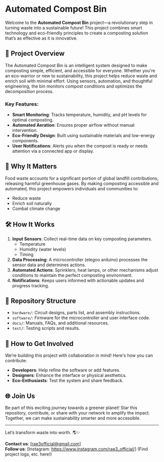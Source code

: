 # Automated Compost Bin

Welcome to the **Automated Compost Bin** project—a revolutionary step in turning waste into a sustainable future! This project combines smart technology and eco-friendly principles to create a composting solution that’s as effective as it is innovative.

## 🚀 Project Overview
The Automated Compost Bin is an intelligent system designed to make composting simple, efficient, and accessible for everyone. Whether you're an eco-warrior or new to sustainability, this project helps reduce waste and enrich soil with minimal effort. Using sensors, automation, and thoughtful engineering, the bin monitors compost conditions and optimizes the decomposition process.

### Key Features:
- **Smart Monitoring**: Tracks temperature, humidity, and pH levels for optimal composting.
- **Automated Aeration**: Ensures proper airflow without manual intervention.
- **Eco-Friendly Design**: Built using sustainable materials and low-energy components.
- **User Notifications**: Alerts you when the compost is ready or needs attention via a connected app or display.

## 🌱 Why It Matters
Food waste accounts for a significant portion of global landfill contributions, releasing harmful greenhouse gases. By making composting accessible and automated, this project empowers individuals and communities to:
- Reduce waste
- Enrich soil naturally
- Combat climate change

## 🛠️ How It Works
1. **Input Sensors**: Collect real-time data on key composting parameters.
   - Temperature
   - Humidity (water levels)
   - Timing
3. **Data Processing**: A microcontroller (elegoo arduino) processes the sensor data and determines actions.
4. **Automated Actions**: Sprinklers, heat lamps, or other mechanisms adjust conditions to maintain the perfect composting environment.
5. **Notifications**: Keeps users informed with actionable updates and progress tracking.

## 📂 Repository Structure
- `hardware/`: Circuit designs, parts list, and assembly instructions.
- `software/`: Firmware for the microcontroller and user interface code.
- `docs/`: Manuals, FAQs, and additional resources.
- `test/`: Testing scripts and results.

## 🧩 How to Get Involved
We’re building this project with collaboration in mind! Here's how you can contribute:
- **Developers**: Help refine the software or add features.
- **Designers**: Enhance the interface or physical aesthetics.
- **Eco-Enthusiasts**: Test the system and share feedback.

## 🌐 Join Us
Be part of this exciting journey towards a greener planet! Star this repository, contribute, or share with your network to amplify the impact. Together, we can make sustainability smarter and more accessible.

---
Let’s transform waste into worth. 🌎✨

**Contact us**: [rae3official@gmail.com]  
**Follow us**: [Instagram: https://www.instagram.com/rae3_official/] (Find project logs, etc. here!)


